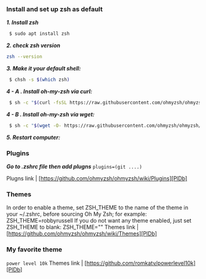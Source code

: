 ### Install and set up zsh as default
***1. Install zsh***
```sh
 $ sudo apt install zsh
```
***2. check zsh version***
```sh
zsh --version
```
***3. Make it your default shell:***
```sh
 $ chsh -s $(which zsh)
```

***4 - A . Install oh-my-zsh via curl:***
```sh
 $ sh -c "$(curl -fsSL https://raw.githubusercontent.com/ohmyzsh/ohmyzsh/master/tools/install.sh)"
```

***4 - B . Install oh-my-zsh via wget:***
```sh
 $ sh -c "$(wget -O- https://raw.githubusercontent.com/ohmyzsh/ohmyzsh/master/tools/install.sh)"
```

***5. Restart computer:***

### Plugins
***Go to .zshrc file then add plugns***
```plugins=(git ....)```

Plugns link | [https://github.com/ohmyzsh/ohmyzsh/wiki/Plugins][PlDb]


### Themes

In order to enable a theme, set ZSH_THEME to the name of the theme in your ~/.zshrc, before sourcing Oh My Zsh; for example: ZSH_THEME=robbyrussell If you do not want any theme enabled, just set ZSH_THEME to blank: ZSH_THEME=""
Themes link | [https://github.com/ohmyzsh/ohmyzsh/wiki/Themes][PlDb]

### My favorite theme
```power level 10k```
Themes link | [https://github.com/romkatv/powerlevel10k][PlDb]